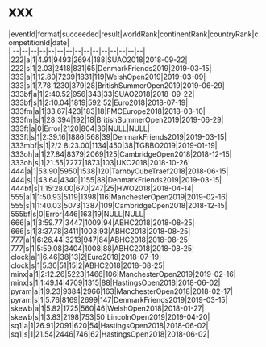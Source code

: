 # xxx


|eventId|format|succeeded|result|worldRank|continentRank|countryRank|competitionId|date|  
|	--|--|--|--|--|--|--|--|--|--|--|--|--|--|--|  
|222|a|1|4.91|9493|2694|188|SUAO2018|2018-09-22|  
|222|s|1|2.03|2418|831|65|DenmarkFriends2019|2019-03-15|  
|333|a|1|12.80|7239|1831|119|WelshOpen2019|2019-03-09|  
|333|s|1|7.78|1230|379|28|BritishSummerOpen2019|2019-06-29|  
|333bf|a|1|2:40.52|956|343|33|SUAO2018|2018-09-22|  
|333bf|s|1|2:10.04|1819|592|52|Euro2018|2018-07-19|  
|333fm|a|1|33.67|423|183|18|FMCEurope2018|2018-03-10|  
|333fm|s|1|28|394|192|18|BritishSummerOpen2019|2019-06-29|  
|333ft|a|0|Error|2120|804|36|NULL|NULL|  
|333ft|s|1|2:39.16|1886|568|39|DenmarkFriends2019|2019-03-15|  
|333mbf|s|1|2/2 8:23.00|1134|450|38|TGBBO2019|2019-01-19|  
|333oh|a|1|27.84|8379|2069|125|CambridgeOpen2018|2018-12-15|  
|333oh|s|1|21.55|7277|1873|103|UKC2018|2018-10-26|  
|444|a|1|53.90|5950|1538|120|TarnbyCubeTraef2018|2018-06-15|  
|444|s|1|43.64|4340|1155|88|DenmarkFriends2019|2019-03-15|  
|444bf|s|1|15:28.00|670|247|25|HWO2018|2018-04-14|  
|555|a|1|1:50.93|5119|1398|116|ManchesterOpen2019|2019-02-16|  
|555|s|1|1:40.03|5073|1387|109|CambridgeOpen2018|2018-12-15|  
|555bf|s|0|Error|446|163|19|NULL|NULL|  
|666|a|1|3:59.77|3447|1009|94|ABHC2018|2018-08-25|  
|666|s|1|3:37.78|3411|1003|93|ABHC2018|2018-08-25|  
|777|a|1|6:26.44|3213|947|84|ABHC2018|2018-08-25|  
|777|s|1|5:59.08|3404|1008|88|ABHC2018|2018-08-25|  
|clock|a|1|6.46|38|13|2|Euro2018|2018-07-19|  
|clock|s|1|5.30|51|15|2|ABHC2018|2018-08-25|  
|minx|a|1|2:12.26|5223|1466|106|ManchesterOpen2019|2019-02-16|  
|minx|s|1|1:49.14|4709|1315|88|HastingsOpen2018|2018-06-02|  
|pyram|a|1|9.23|9384|2966|163|ManchesterOpen2018|2018-02-17|  
|pyram|s|1|5.76|8169|2699|147|DenmarkFriends2019|2019-03-15|  
|skewb|a|1|5.82|1725|560|46|WelshOpen2018|2018-01-27|  
|skewb|s|1|3.83|2198|753|50|LincolnOpen2019|2019-04-20|  
|sq1|a|1|26.91|2091|620|54|HastingsOpen2018|2018-06-02|  
|sq1|s|1|21.54|2446|746|62|HastingsOpen2018|2018-06-02|  
